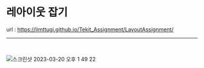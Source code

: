 # 레아이웃 잡기

url : https://limttugi.github.io/Tekit_Assignment/LayoutAssignment/

<hr />
<br />

![스크린샷 2023-03-20 오후 1 49 22](https://user-images.githubusercontent.com/67939901/226249457-9c6dd830-4ffb-4432-aab1-c976bcf6053c.png)
